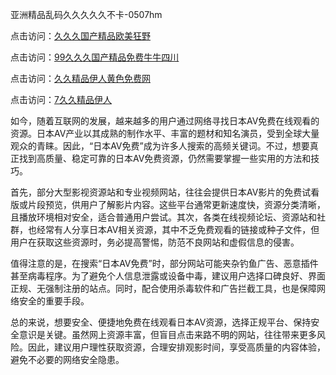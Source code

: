 亚洲精品乱码久久久久久不卡-0507hm


点击访问：<a href="https://bered.pages.dev/">久久久国产精品欧美狂野</a>

点击访问：<a href="https://rtj-3zo.pages.dev/">99久久久国产精品免费牛牛四川</a>

点击访问：<a href="https://vassv.pages.dev/">久久精品伊人黄色免费网</a>

点击访问：<a href="https://gsd-agv.pages.dev/">7久久精品伊人</a>



如今，随着互联网的发展，越来越多的用户通过网络寻找日本AV免费在线观看的资源。日本AV产业以其成熟的制作水平、丰富的题材和知名演员，受到全球大量观众的青睐。因此，“日本AV免费”成为许多人搜索的高频关键词。不过，想要真正找到高质量、稳定可靠的日本AV免费资源，仍然需要掌握一些实用的方法和技巧。

首先，部分大型影视资源站和专业视频网站，往往会提供日本AV影片的免费试看版或片段预览，供用户了解影片内容。这些平台通常更新速度快，资源分类清晰，且播放环境相对安全，适合普通用户尝试。其次，各类在线视频论坛、资源站和社群，也经常有人分享日本AV相关资源，其中不乏免费观看的链接或种子文件，但用户在获取这些资源时，务必提高警惕，防范不良网站和虚假信息的侵害。

值得注意的是，在搜索“日本AV免费”时，部分网站可能夹杂钓鱼广告、恶意插件甚至病毒程序。为了避免个人信息泄露或设备中毒，建议用户选择口碑良好、界面正规、无强制注册的站点。同时，配合使用杀毒软件和广告拦截工具，也是保障网络安全的重要手段。

总的来说，想要安全、便捷地免费在线观看日本AV资源，选择正规平台、保持安全意识是关键。虽然网上资源丰富，但盲目点击来路不明的网站，往往带来更多风险。因此，建议用户理性获取资源，合理安排观影时间，享受高质量的内容体验，避免不必要的网络安全隐患。




<span style="display:none;">[Canonical link]( ）</span>
